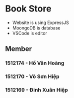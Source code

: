 # Book Store
* Website is using ExpressJS
* MoongoDB is database
* VSCode is editor

## Member
### 1512174 - Hồ Văn Hoàng
### 1512170 - Võ Sơn Hiệp
### 1512169 - Đinh Xuân Hiệp
